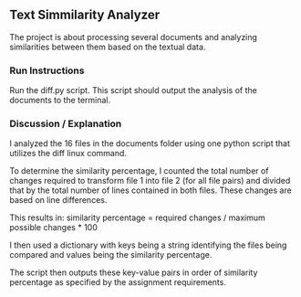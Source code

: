 Text Simmilarity Analyzer
-------------------------
The project is about processing several documents and analyzing similarities between them based on the textual data.

### Run Instructions
Run the diff.py script. This script should output the analysis of the documents to the terminal.

### Discussion / Explanation
I analyzed the 16 files in the documents folder using one python script that
utilizes the diff linux command.

To determine the similarity percentage, I counted the total number of changes
required to transform file 1 into file 2 (for all file pairs) and divided that
by the total number of lines contained in both files. These changes are based on
line differences.

This results in: similarity percentage = required changes / maximum possible changes * 100

I then used a dictionary with keys being a string identifying the files being compared
and values being the similarity percentage.

The script then outputs these key-value pairs in order of similarity percentage as
specified by the assignment requirements.